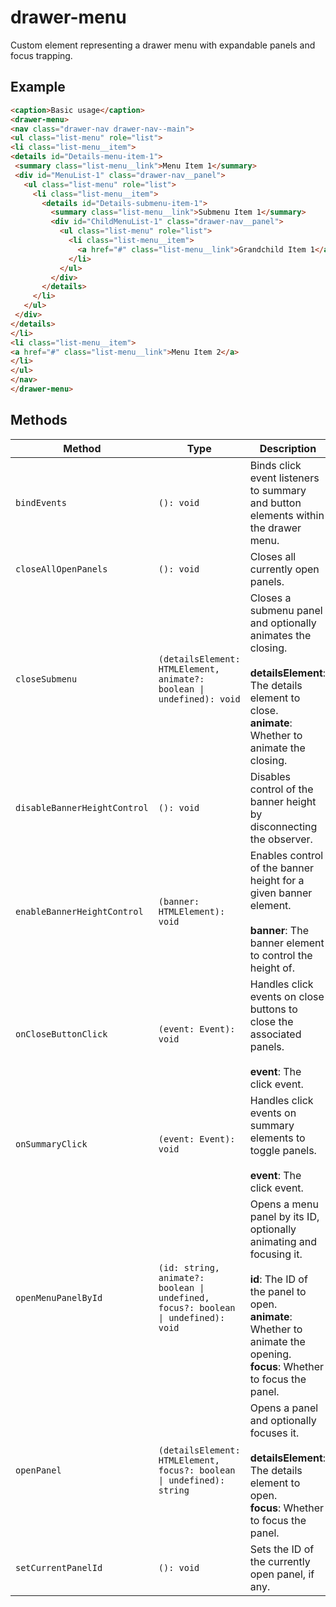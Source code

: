 # drawer-menu

Custom element representing a drawer menu with expandable panels and focus trapping.

## Example

```html
<caption>Basic usage</caption>
<drawer-menu>
<nav class="drawer-nav drawer-nav--main">
<ul class="list-menu" role="list">
<li class="list-menu__item">
<details id="Details-menu-item-1">
 <summary class="list-menu__link">Menu Item 1</summary>
 <div id="MenuList-1" class="drawer-nav__panel">
   <ul class="list-menu" role="list">
     <li class="list-menu__item">
       <details id="Details-submenu-item-1">
         <summary class="list-menu__link">Submenu Item 1</summary>
         <div id="ChildMenuList-1" class="drawer-nav__panel">
           <ul class="list-menu" role="list">
             <li class="list-menu__item">
               <a href="#" class="list-menu__link">Grandchild Item 1</a>
             </li>
           </ul>
         </div>
       </details>
     </li>
   </ul>
 </div>
</details>
</li>
<li class="list-menu__item">
<a href="#" class="list-menu__link">Menu Item 2</a>
</li>
</ul>
</nav>
</drawer-menu>
```

## Methods

| Method                       | Type                                             | Description                                      |
|------------------------------|--------------------------------------------------|--------------------------------------------------|
| `bindEvents`                 | `(): void`                                       | Binds click event listeners to summary and button elements within the drawer menu. |
| `closeAllOpenPanels`         | `(): void`                                       | Closes all currently open panels.                |
| `closeSubmenu`               | `(detailsElement: HTMLElement, animate?: boolean \| undefined): void` | Closes a submenu panel and optionally animates the closing.<br /><br />**detailsElement**: The details element to close.<br />**animate**: Whether to animate the closing. |
| `disableBannerHeightControl` | `(): void`                                       | Disables control of the banner height by disconnecting the observer. |
| `enableBannerHeightControl`  | `(banner: HTMLElement): void`                    | Enables control of the banner height for a given banner element.<br /><br />**banner**: The banner element to control the height of. |
| `onCloseButtonClick`         | `(event: Event): void`                           | Handles click events on close buttons to close the associated panels.<br /><br />**event**: The click event. |
| `onSummaryClick`             | `(event: Event): void`                           | Handles click events on summary elements to toggle panels.<br /><br />**event**: The click event. |
| `openMenuPanelById`          | `(id: string, animate?: boolean \| undefined, focus?: boolean \| undefined): void` | Opens a menu panel by its ID, optionally animating and focusing it.<br /><br />**id**: The ID of the panel to open.<br />**animate**: Whether to animate the opening.<br />**focus**: Whether to focus the panel. |
| `openPanel`                  | `(detailsElement: HTMLElement, focus?: boolean \| undefined): string` | Opens a panel and optionally focuses it.<br /><br />**detailsElement**: The details element to open.<br />**focus**: Whether to focus the panel. |
| `setCurrentPanelId`          | `(): void`                                       | Sets the ID of the currently open panel, if any. |
